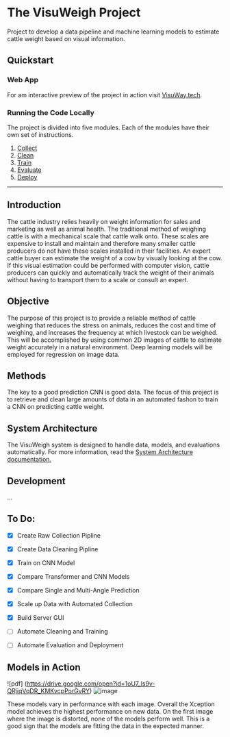 # The  VisuWeigh Project

Project to develop a data pipeline and machine learning models to estimate cattle weight based on visual information. 

## Quickstart 

### Web App
For am interactive preview of the project in action visit [VisuWay.tech](https://visuway.tech).

### Running the Code Locally

The project is divided into five modules. Each of the modules have their own
set of instructions. 

1. [Collect](#collect) 
2. [Clean](#clean)
3. [Train](#train)
4. [Evaluate](#evaluate)
5. [Deploy](#deploy)

---

## Introduction 
 The cattle industry relies heavily on weight information for sales and marketing as well as animal health. The traditional method of weighing cattle is with a mechanical scale that cattle walk onto. These scales are expensive to install and maintain and therefore many smaller cattle producers do not have these scales installed in their facilities. 
 An expert cattle buyer can estimate the weight of a cow by visually looking at the cow. If this visual estimation could be performed with computer vision, cattle producers can quickly and automatically track the weight of their animals without having to transport them to a scale or consult an expert. 
 
## Objective
The purpose of this project is to provide a reliable method of cattle weighing that reduces the stress on animals, reduces the cost and time of weighing, and increases the frequency at which livestock can be weighed. This will be accomplished by using common 2D images of cattle to estimate weight accurately in a natural environment. Deep learning models will be employed for regression on image data. 

## Methods
 The key to a good prediction CNN is good data. The focus of this project is to retrieve and clean large amounts of data in an automated fashon to train a CNN on predicting cattle weight. 

## System Architecture
 The VisuWeigh system is designed to handle data, models, and evaluations automatically. For more information, read the [System Architecture documentation.](https://github.com/3DBull/VisuWeigh/blob/main/docs/system_architecture.md) 

## Development 
...

## To Do:
- [x] Create Raw Collection Pipline 
- [x] Create Data Cleaning Pipline
- [x] Train on CNN Model
- [x] Compare Transformer and CNN Models
- [x] Compare Single and Multi-Angle Prediction
- [x] Scale up Data with Automated Collection
- [x] Build Server GUI
- [ ] Automate Cleaning and Training
- [ ] Automate Evaluation and Deployment


## Models in Action
![pdf] (https://drive.google.com/open?id=1oU7_ls9v-QRjiqVqDR_KMKvcpPorGvRY)
![image](https://user-images.githubusercontent.com/28244647/156103607-91e49917-0ef2-49a9-a644-7e792b2a2cdb.png)

These models vary in performance with each image. Overall the Xception model achieves the highest performance on new data. On the first image where the image is distorted, none of the models perform well. This is a good sign that the models are fitting the data in the expected manner. 
